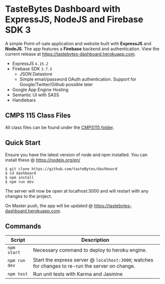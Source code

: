 # TasteBytes Dashboard with ExpressJS, NodeJS and Firebase SDK 3
A simple Point-of-sale application and website built with **ExpressJS** and **NodeJS**. The app features a **Firebase** backend and authentication. View the current release at <a href="https://tastebytes-dashboard.herokuapp.com" target="_blank">https://tastebytes-dashboard.herokuapp.com</a>.

- ExpressJS `4.15.2`
- Firebase SDK `3.7.5`
  - JSON Datastore
  - Simple email/password OAuth authentication. Support for Google/Twitter/Github possible later
- Google App Engine Hosting
- Semantic UI with SASS
- Handlebars


CMPS 115 Class Files
--------
All class files can be found under the <a href="https://github.com/TasteBytes/dashboard/tree/master/CMPS115" target="_blank">CMPS115 folder</a>.

Quick Start
-----------

Ensure you have the latest version of node and npm installed. You can install these @ https://nodejs.org/en/

```shell
$ git clone https://github.com/tasteBytes/dashboard
$ cd dashboard
$ npm install
$ npm run dev
```
The server will now be open at localhost:3000 and will restart with any changes to the project.


On Master push, the app will be updated @ <a href="https://tastebytes-dashboard.herokuapp.com" target="_blank">https://tastebytes-dashboard.herokuapp.com</a>.

Commands
--------

|Script|Description|
|---|---|
|`npm start`|Necessary command to deploy to heroku engine.|
|`npm run dev`|Start the express server @ `localhost:3000`; watches for changes to re-run the server on change.|
|`npm test`|Run unit tests with Karma and Jasmine|
